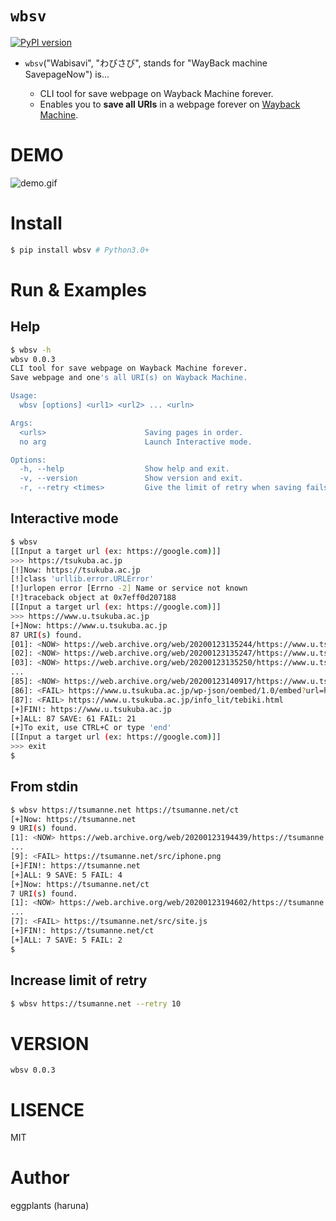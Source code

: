 # `wbsv`

[![PyPI version](https://badge.fury.io/py/wbsv.svg)](https://badge.fury.io/py/wbsv)

- `wbsv`("Wabisavi", "わびさび", stands for "WayBack machine SavepageNow") is...

  - CLI tool for save webpage on Wayback Machine forever.  
  - Enables you to **save all URIs** in a webpage forever on [Wayback Machine](https://archive.org/web/).

# DEMO

![demo.gif]()

# Install

```bash
$ pip install wbsv # Python3.0+
```

# Run & Examples

## Help

```bash
$ wbsv -h
wbsv 0.0.3
CLI tool for save webpage on Wayback Machine forever.
Save webpage and one's all URI(s) on Wayback Machine.

Usage:
  wbsv [options] <url1> <url2> ... <urln>

Args:
  <urls>                      Saving pages in order.
  no arg                      Launch Interactive mode.

Options:
  -h, --help                  Show help and exit.
  -v, --version               Show version and exit.
  -r, --retry <times>         Give the limit of retry when saving fails.
```

## Interactive mode

```bash
$ wbsv
[[Input a target url (ex: https://google.com)]]
>>> https://tsukuba.ac.jp
[!]Now: https://tsukuba.ac.jp
[!]class 'urllib.error.URLError'
[!]urlopen error [Errno -2] Name or service not known
[!]traceback object at 0x7eff0d207188
[[Input a target url (ex: https://google.com)]]
>>> https://www.u.tsukuba.ac.jp
[+]Now: https://www.u.tsukuba.ac.jp
87 URI(s) found.
[01]: <NOW> https://web.archive.org/web/20200123135244/https://www.u.tsukuba.ac.jp/20180622terminals/
[02]: <NOW> https://web.archive.org/web/20200123135247/https://www.u.tsukuba.ac.jp/
[03]: <NOW> https://web.archive.org/web/20200123135250/https://www.u.tsukuba.ac.jp/anti-virus/
...
[85]: <NOW> https://web.archive.org/web/20200123140917/https://www.u.tsukuba.ac.jp/snapshot/
[86]: <FAIL> https://www.u.tsukuba.ac.jp/wp-json/oembed/1.0/embed?url=https%3A%2F%2Fwww.u.tsukuba.ac.jp%2F&format=xml
[87]: <FAIL> https://www.u.tsukuba.ac.jp/info_lit/tebiki.html
[+]FIN!: https://www.u.tsukuba.ac.jp
[+]ALL: 87 SAVE: 61 FAIL: 21
[+]To exit, use CTRL+C or type 'end'
[[Input a target url (ex: https://google.com)]]
>>> exit
$
```

## From stdin

```bash
$ wbsv https://tsumanne.net https://tsumanne.net/ct
[+]Now: https://tsumanne.net
9 URI(s) found.
[1]: <NOW> https://web.archive.org/web/20200123194439/https://tsumanne.net
...
[9]: <FAIL> https://tsumanne.net/src/iphone.png
[+]FIN!: https://tsumanne.net
[+]ALL: 9 SAVE: 5 FAIL: 4
[+]Now: https://tsumanne.net/ct
7 URI(s) found.
[1]: <NOW> https://web.archive.org/web/20200123194602/https://tsumanne.net/ct/?cat=&of=25
...
[7]: <FAIL> https://tsumanne.net/src/site.js
[+]FIN!: https://tsumanne.net/ct
[+]ALL: 7 SAVE: 5 FAIL: 2
$
```

## Increase limit of retry
```bash
$ wbsv https://tsumanne.net --retry 10
```

# VERSION

`wbsv 0.0.3`

# LISENCE
MIT

# Author
eggplants (haruna)
